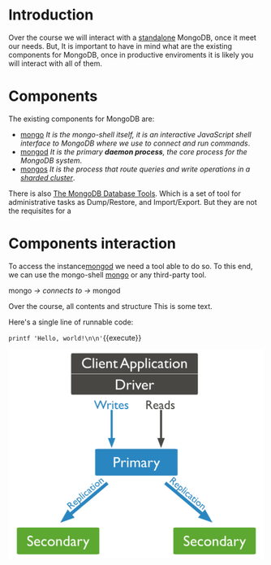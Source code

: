 
# Introduction

Over the course we will interact with a [standalone](https://docs.mongodb.com/manual/reference/glossary/#std-term-standalone) MongoDB, once it meet our needs.
But, It is important to have in mind what are the existing components for MongoDB, once in productive enviroments it is likely you will interact with all of them.   

# Components
The existing components for MongoDB are:
- [mongo](https://docs.mongodb.com/upcoming/reference/program/mongo/#mongodb-binary-bin.mongo) *It is the mongo-shell itself, it is an interactive JavaScript shell interface to MongoDB where we use to connect and run commands*.
- [mongod](https://docs.mongodb.com/manual/reference/program/mongod/#mongodb-binary-bin.mongod) *It is the primary **daemon process**, the core process for the MongoDB system*.
- [mongos](https://docs.mongodb.com/manual/reference/program/mongos/) *It is the process that route queries and write operations in a [sharded cluster](https://docs.mongodb.com/manual/sharding/)*. 

There is also [The MongoDB Database Tools](https://docs.mongodb.com/database-tools/). Which is a set of tool for administrative tasks as Dump/Restore, and Import/Export.
But they are not the requisites for a 

# Components interaction

To access the instance[mongod](https://docs.mongodb.com/manual/reference/program/mongod/#mongodb-binary-bin.mongod) we need a tool able to do so. To this end, we can use the mongo-shell [mongo](https://docs.mongodb.com/upcoming/reference/program/mongo/#mongodb-binary-bin.mongo) or any third-party tool.

mongo *→ connects to →* mongod

Over the course, all contents and structure 
This is some text.

Here's a single line of runnable code:

`printf 'Hello, world!\n\n'`{{execute}}

![MongoReplicaSet](./assets/replica-set-read-write-operations-primary.bakedsvg.svg)

